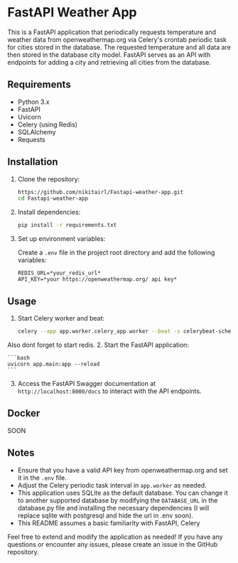 # FastAPI Weather App

This is a FastAPI application that periodically requests temperature and weather data from openweathermap.org via Celery's crontab periodic task for cities stored in the database. The requested temperature and all data are then stored in the database city model. FastAPI serves as an API with endpoints for adding a city and retrieving all cities from the database.

## Requirements

- Python 3.x
- FastAPI
- Uvicorn
- Celery (using Redis)
- SQLAlchemy
- Requests

## Installation

1. Clone the repository:

    ```bash
    https://github.com/nikitairl/Fastapi-weather-app.git
    cd Fastapi-weather-app
    ```

2. Install dependencies:

    ```bash
    pip install -r requirements.txt
    ```

3. Set up environment variables:
   
    Create a `.env` file in the project root directory and add the following variables:

    ```
    REDIS_URL=*your_redis_url*
    API_KEY=*your https://openweathermap.org/ api key*
    ```

## Usage

1. Start Celery worker and beat:

    ```bash
    celery --app app.worker.celery_app worker --beat -s celerybeat-schedule --loglevel INFO
    ```
Also dont forget to start redis.
2. Start the FastAPI application:

    ```bash
    uvicorn app.main:app --reload
    ```

3. Access the FastAPI Swagger documentation at `http://localhost:8000/docs` to interact with the API endpoints.


## Docker

SOON

## Notes

- Ensure that you have a valid API key from openweathermap.org and set it in the `.env` file.
- Adjust the Celery periodic task interval in `app.worker` as needed.
- This application uses SQLite as the default database. You can change it to another supported database by modifying the `DATABASE_URL` in the database.py file and installing the necessary dependencies (I will replace sqlite with postgresql and hide the url in .env soon).
- This README assumes a basic familiarity with FastAPI, Celery

Feel free to extend and modify the application as needed! If you have any questions or encounter any issues, please create an issue in the GitHub repository.
